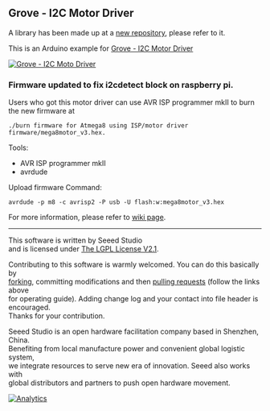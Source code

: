 Grove - I2C Motor Driver
------------------------

A library has been made up at a [new repository](https://github.com/Seeed-Studio/Grove_I2C_Motor_Driver_v1_3), please refer to it.

This is an Arduino example for [Grove - I2C Motor Driver](http://www.seeedstudio.com/depot/grove-i2c-motor-driver-p-907.html?cPath=91_92)

[![Grove - I2C Moto Driver](https://statics3.seeedstudio.com/images/product/12Cmotor.jpg)](http://www.seeedstudio.com/depot/grove-i2c-motor-driver-p-907.html?cPath=91_92)

### Firmware updated to fix i2cdetect block on raspberry pi.

Users who got this motor driver can use AVR ISP programmer mkII to burn the new firmware at 
```
./burn firmware for Atmega8 using ISP/motor driver firmware/mega8motor_v3.hex.
```
Tools:

- AVR ISP programmer mkII
- avrdude

Upload firmware Command:
```
avrdude -p m8 -c avrisp2 -P usb -U flash:w:mega8motor_v3.hex
```
For more information, please refer to [wiki page](http://wiki.seeedstudio.com/Grove-I2C_Motor_Driver_V1.3/).

----

This software is written by Seeed Studio<br>
and is licensed under [The LGPL License V2.1](http://www.seeedstudio.com/wiki/Grove_-_I2C_Motor_Driver_V1.1). 

Contributing to this software is warmly welcomed. You can do this basically by<br>
[forking](https://help.github.com/articles/fork-a-repo), committing modifications and then [pulling requests](https://help.github.com/articles/using-pull-requests) (follow the links above<br>
for operating guide). Adding change log and your contact into file header is encouraged.<br>
Thanks for your contribution.

Seeed Studio is an open hardware facilitation company based in Shenzhen, China. <br>
Benefiting from local manufacture power and convenient global logistic system, <br>
we integrate resources to serve new era of innovation. Seeed also works with <br>
global distributors and partners to push open hardware movement.<br>





[![Analytics](https://ga-beacon.appspot.com/UA-46589105-3/Grove_I2C_Motor_Driver)](https://github.com/igrigorik/ga-beacon)
